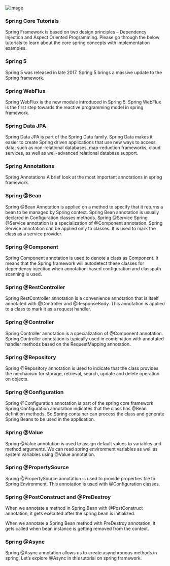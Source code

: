 
![image](https://user-images.githubusercontent.com/11579239/85914593-f7ac7d00-b85c-11ea-9092-aaf948325531.png)


### Spring Core Tutorials

Spring Framework is based on two design principles – Dependency Injection and Aspect Oriented Programming. Please go through the below tutorials to learn about the core spring concepts with implementation examples.

### Spring 5
Spring 5 was released in late 2017. Spring 5 brings a massive update to the Spring framework.

### Spring WebFlux
Spring WebFlux is the new module introduced in Spring 5. Spring WebFlux is the first step towards the reactive programming model in spring framework.

### Spring Data JPA
Spring Data JPA is part of the Spring Data family. Spring Data makes it easier to create Spring driven applications that use new ways to access data, such as non-relational databases, map-reduction frameworks, cloud services, as well as well-advanced relational database support.

### Spring Annotations
Spring Annotations
A brief look at the most important annotations in spring framework.

### Spring @Bean
Spring @Bean Annotation is applied on a method to specify that it returns a bean to be managed by Spring context. Spring Bean annotation is usually declared in Configuration classes methods.
Spring @Service
Spring @Service annotation is a specialization of @Component annotation. Spring Service annotation can be applied only to classes. It is used to mark the class as a service provider.

### Spring @Component
Spring Component annotation is used to denote a class as Component. It means that the Spring framework will autodetect these classes for dependency injection when annotation-based configuration and classpath scanning is used.

### Spring @RestController
Spring RestController annotation is a convenience annotation that is itself annotated with @Controller and @ResponseBody. This annotation is applied to a class to mark it as a request handler.

### Spring @Controller
Spring Controller annotation is a specialization of @Component annotation. Spring Controller annotation is typically used in combination with annotated handler methods based on the RequestMapping annotation.

### Spring @Repository
Spring @Repository annotation is used to indicate that the class provides the mechanism for storage, retrieval, search, update and delete operation on objects.

### Spring @Configuration
Spring @Configuration annotation is part of the spring core framework. Spring Configuration annotation indicates that the class has @Bean definition methods. So Spring container can process the class and generate Spring Beans to be used in the application.

### Spring @Value
Spring @Value annotation is used to assign default values to variables and method arguments. We can read spring environment variables as well as system variables using @Value annotation.

### Spring @PropertySource
Spring @PropertySource annotation is used to provide properties file to Spring Environment. This annotation is used with @Configuration classes.

### Spring @PostConstruct and @PreDestroy
When we annotate a method in Spring Bean with @PostConstruct annotation, it gets executed after the spring bean is initialized.

When we annotate a Spring Bean method with PreDestroy annotation, it gets called when bean instance is getting removed from the context.

### Spring @Async
Spring @Async annotation allows us to create asynchronous methods in spring. Let’s explore @Async in this tutorial on spring framework.
